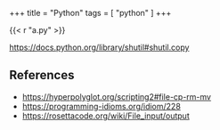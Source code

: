 +++
title = "Python"
tags = [ "python" ]
+++

{{< r "a.py" >}}

<https://docs.python.org/library/shutil#shutil.copy>

## References

- <https://hyperpolyglot.org/scripting2#file-cp-rm-mv>
- <https://programming-idioms.org/idiom/228>
- <https://rosettacode.org/wiki/File_input/output>
